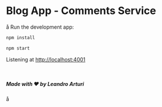 # Blog App - Comments Service
å
Run the development app:

```bash
npm install

npm start
```

Listening at <http://localhost:4001>

<br />

##### Made with ❤️ by Leandro Arturi
å